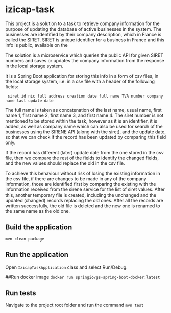 # izicap-task

This project is a solution to a task to retrieve company information for the purpose of updating the database
of active businesses in the system. 
The businesses are identified by their company description, which in France is called the SIRET.
SIRET is unique identifier for a business in France and this info is public, available on the 

The solution is a microservice which queries the public API for given SIRET numbers and saves or updates the company information
from the response in the local storage system.

It is a Spring Boot application for storing this info in a form of csv files, in the local storage system, 
i.e. in a csv file with a header of the following fields:

` 
  siret
  id
  nic
  full address
  creation date
  full name
  TVA number
  company name
  last update date 
`

The full name is taken as concatenation of the last name, usual name, first name 1, first name 2, first name 3, and 
first name 4. 
The siret number is not mentioned to be stored within the task, however as it is an identifier, it is added, as well as
company name which can also be used for search of the businesses using the SIRENE API (along with the siret), and 
the update date, so that we can check if the record has been updated by comparing this field only.

If the record has different (later) update date from the one stored in the csv file, then we compare the rest of the
fields to identify the changed fields, and the new values should replace the old in the csv file.

To achieve this behaviour without risk of losing the existing information in the csv file, 
if there are changes to be made in any of the company information, those are identified first by comparing the existing
with the information received from the sirene service for the list of siret values.
After this, another temporary file is created, including the unchanged and the updated (changed) records replacing the
old ones. After all the records are written successfully, the old file is deleted and the new one is renamed
to the same name as the old one.

## Build the application
```mvn clean package```
## Run the application
Open `IzicapTaskApplication` class and select Run/Debug.

##Run docker image
`docker run springio/gs-spring-boot-docker:latest`

## Run tests
Navigate to the project root folder and run the command
```mvn test```
